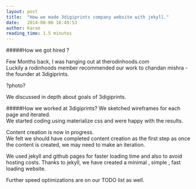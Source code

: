 ```yaml
---
layout: post
title:  "How we made 3digiprints company website with jekyll."
date:   2014-08-06 16:49:53
author: Karan
reading_time: 1.5 minutes
---
```


#####How we got hired ?

Few Months back, I was hanging out at therodinhoods.com<br/>
Luckily a rodinhoods member recommended our work to chandan mishra - the founder at 3digiprints.<br/>


<!--more-->


?photo?

We discussed in depth about goals of 3digiprints.<br/>

#####How we worked at 3digiprints?
We sketched wireframes for each page and iterated.    <br/>
We started coding using materialize css and were happy with the results.

Content creation is now in progress.<br/>
We felt we should have completed content creation as the first step as once the content is created, we may need to make an iteration.

We used jekyll and github pages for faster loading time and also to avoid hosting costs.                                             <nr/>
Thanks to jekyll, we have created a minimal , simple , fast loading website.

Further speed optimizations are on our TODO list as well.

